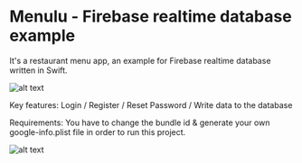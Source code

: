 # Menulu - Firebase realtime database example
It's a restaurant menu app,  an example for  Firebase realtime database written in Swift.

![alt text](https://github.com/HappyIosDeveloper/Menulu-Firebase-realtime-database-example/blob/main/screenshot.png?raw=true)


Key features: Login / Register / Reset Password / Write data to the database

Requirements: You have to change the bundle id & generate your own google-info.plist file in order to run this project.

![alt text](https://github.com/HappyIosDeveloper/Menulu-Firebase-realtime-database-example/blob/main/info%20plist%20file.png?raw=true)
